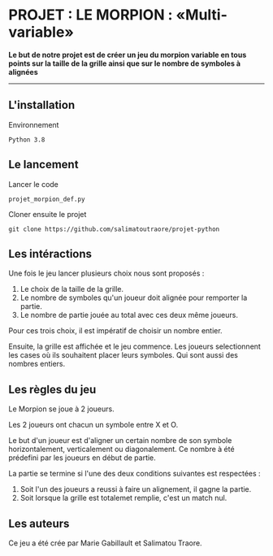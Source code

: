 # PROJET : LE MORPION : «Multi-variable»

**Le but de notre projet est de créer un jeu du morpion variable en tous points sur la taille de la grille ainsi que sur le nombre de symboles à alignées**
***

## L'installation

Environnement

```
Python 3.8
```


## Le lancement

Lancer le code
``` 
projet_morpion_def.py
```

Cloner ensuite le projet
```
git clone https://github.com/salimatoutraore/projet-python

```

## Les intéractions

Une fois le jeu lancer plusieurs choix nous sont proposés :
1. Le choix de la taille de la grille.
2. Le nombre de symboles qu'un joueur doit alignée pour remporter la partie.
3. Le nombre de partie jouée au total avec ces deux même joueurs.

Pour ces trois choix, il est impératif de choisir un nombre entier.

Ensuite, la grille est affichée et le jeu commence.
Les joueurs selectionnent les cases où ils souhaitent placer leurs symboles. Qui sont aussi des nombres entiers.


## Les règles du jeu
Le Morpion se joue à 2 joueurs.

Les 2 joueurs ont chacun un symbole entre X et O.

Le but d'un joueur est d'aligner un certain nombre de son symbole horizontalement, verticalement ou diagonalement. Ce nombre à été prédefini par les joueurs en début de partie. 

La partie se termine si l'une des deux conditions suivantes est respectées : 
1. Soit l'un des joueurs a reussi à faire un alignement, il gagne la partie.
2. Soit lorsque la grille est totalemet remplie, c'est un match nul. 

## Les auteurs
Ce jeu a été crée par Marie Gabillault et Salimatou Traore.

